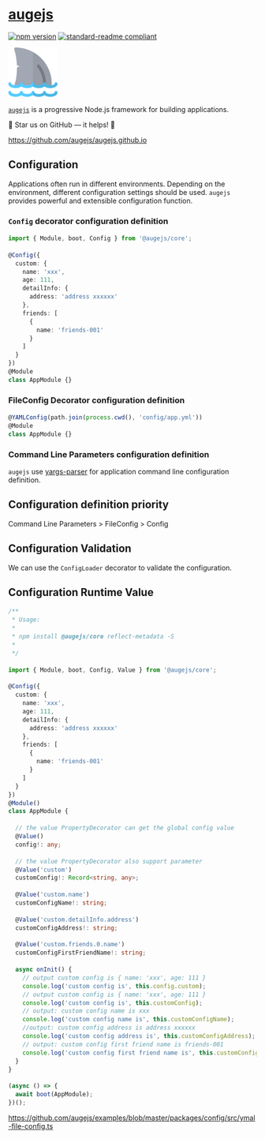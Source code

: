 # [augejs](https://github.com/augejs/augejs.github.io)

[![npm version](https://badge.fury.io/js/%40augejs%2Fcore.svg)](https://www.npmjs.com/package/@augejs/core) [![standard-readme compliant](https://img.shields.io/badge/readme%20style-standard-brightgreen.svg?style=flat-square)](https://github.com/RichardLitt/standard-readme)

<img height="100px" src="../../docs/assets/logo.svg">

[`augejs`](https://github.com/augejs/augejs.github.io) is a progressive Node.js framework for building applications.

:star2: Star us on GitHub — it helps! :clap:

https://github.com/augejs/augejs.github.io

## Configuration

Applications often run in different environments.  Depending on the environment, different configuration settings should be used. `augejs` provides powerful and extensible configuration function.

### `Config` decorator configuration definition

```ts
import { Module, boot, Config } from '@augejs/core';

@Config({
  custom: {
    name: 'xxx',
    age: 111,
    detailInfo: {
      address: 'address xxxxxx'
    },
    friends: [
      {
        name: 'friends-001'
      }
    ]
  }
})
@Module
class AppModule {}
```

### FileConfig Decorator configuration definition

```ts
@YAMLConfig(path.join(process.cwd(), 'config/app.yml'))
@Module
class AppModule {}
```

### Command Line Parameters configuration definition

`augejs` use [yargs-parser](https://github.com/yargs/yargs-parser) for application command line configuration definition.

## Configuration definition priority

Command Line Parameters > FileConfig > Config

## Configuration Validation

We can use the `ConfigLoader` decorator to validate the configuration.

## Configuration Runtime Value

```ts
/**
 * Usage:
 * 
 * npm install @augejs/core reflect-metadata -S
 * 
 */

import { Module, boot, Config, Value } from '@augejs/core';

@Config({
  custom: {
    name: 'xxx',
    age: 111,
    detailInfo: {
      address: 'address xxxxxx'
    },
    friends: [
      {
        name: 'friends-001'
      }
    ]
  }
})
@Module()
class AppModule {

  // the value PropertyDecorator can get the global config value
  @Value()
  config!: any;

  // the value PropertyDecorator also support parameter
  @Value('custom')
  customConfig!: Record<string, any>;

  @Value('custom.name')
  customConfigName!: string;

  @Value('custom.detailInfo.address')
  customConfigAddress!: string;

  @Value('custom.friends.0.name')
  customConfigFirstFriendName!: string;

  async onInit() {
    // output custom config is { name: 'xxx', age: 111 }
    console.log('custom config is', this.config.custom);
    // output custom config is { name: 'xxx', age: 111 }
    console.log('custom config is', this.customConfig);
    // output: custom config name is xxx
    console.log('custom config name is', this.customConfigName);
    //output: custom config address is address xxxxxx
    console.log('custom config address is', this.customConfigAddress);
    // output: custom config first friend name is friends-001
    console.log('custom config first friend name is', this.customConfigFirstFriendName);
  }
}

(async () => {
  await boot(AppModule);
})();
```

https://github.com/augejs/examples/blob/master/packages/config/src/ymal-file-config.ts

